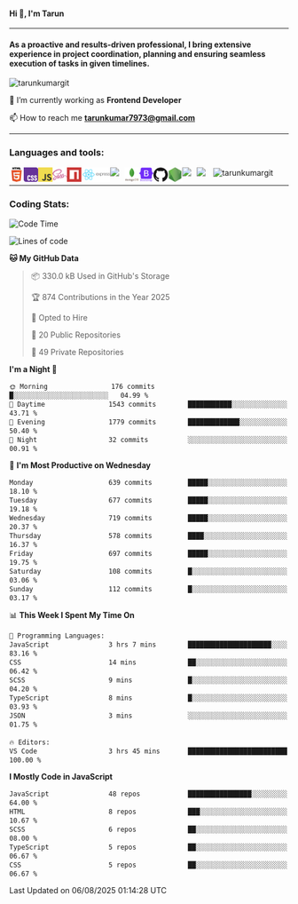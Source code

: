 <h4>Hi 👋, I'm Tarun</h4>
<hr />
<h4 align="left">As a proactive and results-driven professional, I bring extensive experience in project coordination, planning and
 ensuring seamless execution of tasks in given timelines.</h4>

<p><img src="https://komarev.com/ghpvc/?username=tarunkumargit&label=Profile%20views&color=0e75b6&style=flat" alt="tarunkumargit" /> </p>

🔭 I’m currently working as **Frontend Developer**

📫 How to reach me **tarunkumar7973@gmail.com**

<hr />

### Languages and tools:

 <img align="left" width="26px" src="https://raw.githubusercontent.com/github/explore/80688e429a7d4ef2fca1e82350fe8e3517d3494d/topics/html/html.png" />
 <img align="left" width="26px" src="https://raw.githubusercontent.com/github/explore/80688e429a7d4ef2fca1e82350fe8e3517d3494d/topics/css/css.png" />
 <img align="left" width="26px" src="https://raw.githubusercontent.com/github/explore/80688e429a7d4ef2fca1e82350fe8e3517d3494d/topics/javascript/javascript.png" />
 <img align="left" width="26px" src="https://raw.githubusercontent.com/github/explore/80688e429a7d4ef2fca1e82350fe8e3517d3494d/topics/sass/sass.png" />
 <img align="left" width="26px" src="https://raw.githubusercontent.com/github/explore/80688e429a7d4ef2fca1e82350fe8e3517d3494d/topics/npm/npm.png" />
 <img align="left" width="26px" src="https://raw.githubusercontent.com/github/explore/80688e429a7d4ef2fca1e82350fe8e3517d3494d/topics/react/react.png" />
 <img align="left" width="26px" src="https://raw.githubusercontent.com/devicons/devicon/master/icons/express/express-original-wordmark.svg"/>
 <img align="left" width="26px" src="https://www.vectorlogo.zone/logos/figma/figma-icon.svg"/>
 <img align="left" width="26px" src="https://raw.githubusercontent.com/devicons/devicon/master/icons/mongodb/mongodb-original-wordmark.svg"/>
 <img align="left" width="26px" src="https://raw.githubusercontent.com/devicons/devicon/master/icons/bootstrap/bootstrap-plain-wordmark.svg" />
 <img align="left" width="26px" src="https://raw.githubusercontent.com/github/explore/78df643247d429f6cc873026c0622819ad797942/topics/github/github.png" />
 <img align="left" width="26px" src="https://raw.githubusercontent.com/github/explore/80688e429a7d4ef2fca1e82350fe8e3517d3494d/topics/nodejs/nodejs.png" />
 <img align="left" width="26px" src="https://download.blender.org/branding/community/blender_community_badge_white.svg" />
 <img align="left" width="26px" src="https://www.vectorlogo.zone/logos/tailwindcss/tailwindcss-icon.svg"/>

&nbsp;<img align="center" src="https://github-readme-streak-stats.herokuapp.com/?user=tarunkumargit&show_icons=true&theme=react" alt="tarunkumargit" />

<hr>

### Coding Stats:

<!--START_SECTION:waka-->
![Code Time](http://img.shields.io/badge/Code%20Time-2%2C232%20hrs%2039%20mins-blue)

![Lines of code](https://img.shields.io/badge/From%20Hello%20World%20I%27ve%20Written-3.6%20million%20lines%20of%20code-blue)

**🐱 My GitHub Data** 

> 📦 330.0 kB Used in GitHub's Storage 
 > 
> 🏆 874 Contributions in the Year 2025
 > 
> 💼 Opted to Hire
 > 
> 📜 20 Public Repositories 
 > 
> 🔑 49 Private Repositories 
 > 
**I'm a Night 🦉** 

```text
🌞 Morning                176 commits         █░░░░░░░░░░░░░░░░░░░░░░░░   04.99 % 
🌆 Daytime                1543 commits        ███████████░░░░░░░░░░░░░░   43.71 % 
🌃 Evening                1779 commits        █████████████░░░░░░░░░░░░   50.40 % 
🌙 Night                  32 commits          ░░░░░░░░░░░░░░░░░░░░░░░░░   00.91 % 
```
📅 **I'm Most Productive on Wednesday** 

```text
Monday                   639 commits         █████░░░░░░░░░░░░░░░░░░░░   18.10 % 
Tuesday                  677 commits         █████░░░░░░░░░░░░░░░░░░░░   19.18 % 
Wednesday                719 commits         █████░░░░░░░░░░░░░░░░░░░░   20.37 % 
Thursday                 578 commits         ████░░░░░░░░░░░░░░░░░░░░░   16.37 % 
Friday                   697 commits         █████░░░░░░░░░░░░░░░░░░░░   19.75 % 
Saturday                 108 commits         █░░░░░░░░░░░░░░░░░░░░░░░░   03.06 % 
Sunday                   112 commits         █░░░░░░░░░░░░░░░░░░░░░░░░   03.17 % 
```


📊 **This Week I Spent My Time On** 

```text
💬 Programming Languages: 
JavaScript               3 hrs 7 mins        █████████████████████░░░░   83.16 % 
CSS                      14 mins             ██░░░░░░░░░░░░░░░░░░░░░░░   06.42 % 
SCSS                     9 mins              █░░░░░░░░░░░░░░░░░░░░░░░░   04.20 % 
TypeScript               8 mins              █░░░░░░░░░░░░░░░░░░░░░░░░   03.93 % 
JSON                     3 mins              ░░░░░░░░░░░░░░░░░░░░░░░░░   01.75 % 

🔥 Editors: 
VS Code                  3 hrs 45 mins       █████████████████████████   100.00 % 
```

**I Mostly Code in JavaScript** 

```text
JavaScript               48 repos            ████████████████░░░░░░░░░   64.00 % 
HTML                     8 repos             ███░░░░░░░░░░░░░░░░░░░░░░   10.67 % 
SCSS                     6 repos             ██░░░░░░░░░░░░░░░░░░░░░░░   08.00 % 
TypeScript               5 repos             ██░░░░░░░░░░░░░░░░░░░░░░░   06.67 % 
CSS                      5 repos             ██░░░░░░░░░░░░░░░░░░░░░░░   06.67 % 
```




 Last Updated on 06/08/2025 01:14:28 UTC
<!--END_SECTION:waka-->
